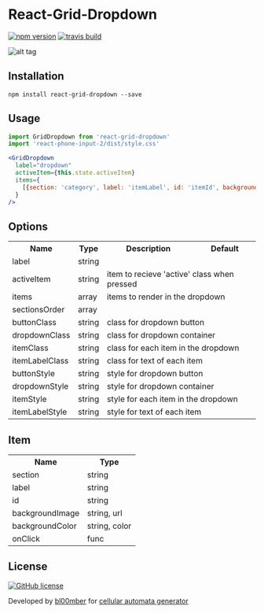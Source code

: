 # React-Grid-Dropdown

[![npm version](https://img.shields.io/npm/v/react-grid-dropdown.svg?style=flat)](https://www.npmjs.com/package/react-grid-dropdown)
[![travis build](https://travis-ci.org/bl00mber/react-grid-dropdown.svg?branch=master)](https://travis-ci.org/bl00mber/react-grid-dropdown)

![alt tag](https://github.com/bl00mber/react-grid-dropdown/blob/master/test/animation.gif)

## Installation
```shell-script
npm install react-grid-dropdown --save
```

## Usage
```jsx
import GridDropdown from 'react-grid-dropdown'
import 'react-phone-input-2/dist/style.css'

<GridDropdown
  label="dropdown"
  activeItem={this.state.activeItem}
  items={
    [{section: 'category', label: 'itemLabel', id: 'itemId', backgroundImage: `url(${url})`, onClick: () => this.setState({ activeItem: 'itemId' })}]
  }
/>
```

## Options
<table>
  <tr>
    <th> Name </th>
    <th> Type </th>
    <th> Description </th>
    <th> Default </th>
  </tr>

  <tr>
    <td> label </td>
    <td colspan="3"> string </td>
  </tr>
  <tr>
    <td> activeItem </td>
    <td> string </td>
    <td colspan="2"> item to recieve 'active' class when pressed </td>
  </tr>
  <tr>
    <td> items </td>
    <td> array </td>
    <td colspan="2"> items to render in the dropdown </td>
  </tr>
  <tr>
    <td> sectionsOrder </td>
    <td colspan="3"> array </td>
  </tr>

  <tr>
    <td> buttonClass </td>
    <td> string </td>
    <td colspan="2"> class for dropdown button </td>
  </tr>
  <tr>
    <td> dropdownClass </td>
    <td> string </td>
    <td colspan="2"> class for dropdown container </td>
  </tr>
  <tr>
    <td> itemClass </td>
    <td> string </td>
    <td colspan="2"> class for each item in the dropdown </td>
  </tr>
  <tr>
    <td> itemLabelClass </td>
    <td> string </td>
    <td colspan="2"> class for text of each item </td>
  </tr>

  <tr>
    <td> buttonStyle </td>
    <td> string </td>
    <td colspan="2"> style for dropdown button </td>
  </tr>
  <tr>
    <td> dropdownStyle </td>
    <td> string </td>
    <td colspan="2"> style for dropdown container </td>
  </tr>
  <tr>
    <td> itemStyle </td>
    <td> string </td>
    <td colspan="2"> style for each item in the dropdown </td>
  </tr>
  <tr>
    <td> itemLabelStyle </td>
    <td> string </td>
    <td colspan="2"> style for text of each item </td>
  </tr>
</table>

## Item
<table>
  <tr>
    <th> Name </th>
    <th> Type </th>
  </tr>

  <tr>
    <td> section </td>
    <td> string </td>
  </tr>
  <tr>
    <td> label </td>
    <td> string </td>
  </tr>
  <tr>
    <td> id </td>
    <td> string </td>
  </tr>
  <tr>
    <td> backgroundImage </td>
    <td> string, url </td>
  </tr>
  <tr>
    <td> backgroundColor </td>
    <td> string, color </td>
  </tr>
  <tr>
    <td> onClick </td>
    <td> func </td>
  </tr>
</table>


## License
[![GitHub license](https://img.shields.io/badge/license-MIT-blue.svg)](https://github.com/bl00mber/react-grid-dropdown/blob/master/LICENSE)

Developed by [bl00mber](https://github.com/bl00mber) for [cellular automata generator](https://github.com/bl00mber/cellular-automata)
